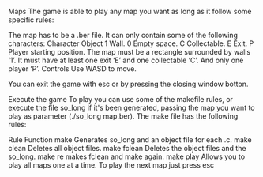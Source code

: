 Maps
The game is able to play any map you want as long as it follow some specific rules:

The map has to be a .ber file.
It can only contain some of the following characters:
Character	Object
1	Wall.
0	Empty space.
C	Collectable.
E	Exit.
P	Player starting position.
The map must be a rectangle surrounded by walls ‘1’.
It must have at least one exit ‘E’ and one collectable ‘C’. And only one player ‘P’.
Controls
Use WASD to move.

You can exit the game with esc or by pressing the closing window botton.

Execute the game
To play you can use some of the makefile rules, or execute the file so_long if it's been generated, passing the map you want to play as parameter (./so_long map.ber). The make file has the following rules:

Rule	Function
make	Generates so_long and an object file for each .c.
make clean	Deletes all object files.
make fclean	Deletes the object files and the so_long.
make re	makes fclean and make again.
 make play	Allows you to play all maps one at a time. To play the next map just press esc
